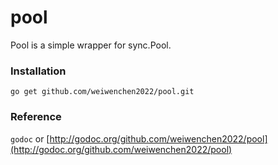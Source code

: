 # pool

Pool is a simple wrapper for sync.Pool.

### Installation

`go get github.com/weiwenchen2022/pool.git`

### Reference

`godoc` or [http://godoc.org/github.com/weiwenchen2022/pool](http://godoc.org/github.com/weiwenchen2022/pool)
